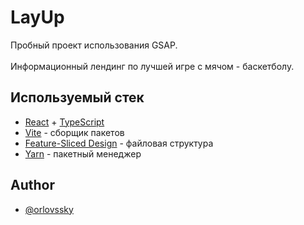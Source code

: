 # LayUp

Пробный проект использования GSAP.<br/>
<br/>
Информационный лендинг по лучшей игре с мячом - баскетболу.<br/>

## Используемый стек

- [React](https://react.dev/) + [TypeScript](https://www.typescriptlang.org/)
- [Vite](https://vitejs.dev/) - сборщик пакетов
- [Feature-Sliced Design](https://feature-sliced.design/) - файловая структура
- [Yarn](https://classic.yarnpkg.com/) - пакетный менеджер

## Author

- [@orlovssky](https://github.com/orlovssky)
